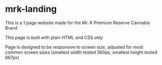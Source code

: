 # mrk-landing

This is a 1 page website made for the Mr. K Premium Reserve Cannabis Brand

This page is built with plain HTML and CSS only

Page is designed to be responsive to screen size, adjusted for most common screen sizes (smallest width tested 360px, smallest height tested 667px)
